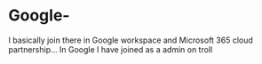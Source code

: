 # Google-
I basically join there in Google workspace and Microsoft 365 cloud partnership... In Google I have joined as a admin on troll
